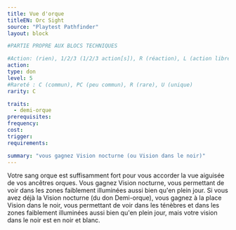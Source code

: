 ```yaml
---
title: Vue d'orque
titleEN: Orc Sight
source: "Playtest Pathfinder"
layout: block

#PARTIE PROPRE AUX BLOCS TECHNIQUES

#Action: (rien), 1/2/3 (1/2/3 action[s]), R (réaction), L (action libre)
action: 
type: don
level: 5
#Rareté : C (commun), PC (peu commun), R (rare), U (unique)
rarity: C

traits:
  - demi-orque
prerequisites: 
frequency: 
cost:
trigger: 
requirements:

summary: "vous gagnez Vision nocturne (ou Vision dans le noir)"
---
```


Votre sang orque est suffisamment fort pour vous accorder la vue aiguisée de vos ancêtres orques. Vous gagnez Vision nocturne, vous permettant de voir dans les zones faiblement illuminées aussi bien qu'en plein jour. Si vous avez déjà la Vision nocturne (du don Demi-orque), vous gagnez à la place Vision dans le noir, vous permettant de voir dans les ténèbres et dans les zones faiblement illuminées aussi bien qu'en plein jour, mais votre vision dans le noir est en noir et blanc.